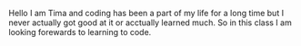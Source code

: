 

Hello I am Tima and coding has been a part of my life for a long time but I never actually got good at it or acctually learned much. So in this class I am looking forewards to learning to code.
